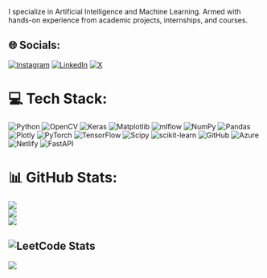 
I specialize in Artificial Intelligence and Machine Learning. Armed with hands-on experience from academic projects, internships, and courses.


## 🌐 Socials:
[![Instagram](https://img.shields.io/badge/Instagram-%23E4405F.svg?logo=Instagram&logoColor=white)](https://instagram.com/lovenkatesh) [![LinkedIn](https://img.shields.io/badge/LinkedIn-%230077B5.svg?logo=linkedin&logoColor=white)](https://linkedin.com/in/venkatesh-j-415806217) [![X](https://img.shields.io/badge/X-black.svg?logo=X&logoColor=white)](https://x.com/lovenkatesh) 

# 💻 Tech Stack:
![Python](https://img.shields.io/badge/python-3670A0?style=flat&logo=python&logoColor=ffdd54) ![OpenCV](https://img.shields.io/badge/opencv-%23white.svg?style=flat&logo=opencv&logoColor=white) ![Keras](https://img.shields.io/badge/Keras-%23D00000.svg?style=flat&logo=Keras&logoColor=white) ![Matplotlib](https://img.shields.io/badge/Matplotlib-%23ffffff.svg?style=flat&logo=Matplotlib&logoColor=black) ![mlflow](https://img.shields.io/badge/mlflow-%23d9ead3.svg?style=flat&logo=numpy&logoColor=blue) ![NumPy](https://img.shields.io/badge/numpy-%23013243.svg?style=flat&logo=numpy&logoColor=white) ![Pandas](https://img.shields.io/badge/pandas-%23150458.svg?style=flat&logo=pandas&logoColor=white) ![Plotly](https://img.shields.io/badge/Plotly-%233F4F75.svg?style=flat&logo=plotly&logoColor=white) ![PyTorch](https://img.shields.io/badge/PyTorch-%23EE4C2C.svg?style=flat&logo=PyTorch&logoColor=white) ![TensorFlow](https://img.shields.io/badge/TensorFlow-%23FF6F00.svg?style=flat&logo=TensorFlow&logoColor=white) ![Scipy](https://img.shields.io/badge/SciPy-%230C55A5.svg?style=flat&logo=scipy&logoColor=%white) ![scikit-learn](https://img.shields.io/badge/scikit--learn-%23F7931E.svg?style=flat&logo=scikit-learn&logoColor=white) ![GitHub](https://img.shields.io/badge/github-%23121011.svg?style=flat&logo=github&logoColor=white) ![Azure](https://img.shields.io/badge/azure-%230072C6.svg?style=flat&logo=microsoftazure&logoColor=white) ![Netlify](https://img.shields.io/badge/netlify-%23000000.svg?style=flat&logo=netlify&logoColor=#00C7B7) ![FastAPI](https://img.shields.io/badge/FastAPI-005571?style=flat&logo=fastapi)
# 📊 GitHub Stats:
![](https://github-readme-stats.vercel.app/api?username=venkatlovenkatesh&theme=nord&hide_border=true&include_all_commits=false&count_private=false)<br/>
![](https://github-readme-streak-stats.herokuapp.com/?user=venkatlovenkatesh&theme=nord&hide_border=true)<br/>
![](https://github-readme-stats.vercel.app/api/top-langs/?username=venkatlovenkatesh&theme=nord&hide_border=true&include_all_commits=false&count_private=false&layout=compact)

![LeetCode Stats](https://leetcard.jacoblin.cool/venkatlovenkatesh?theme=dark&font=ABeeZee)
---
[![](https://visitcount.itsvg.in/api?id=venkatlovenkatesh&icon=0&color=9)](https://visitcount.itsvg.in)

<!-- Proudly created with GPRM ( https://gprm.itsvg.in ) -->
